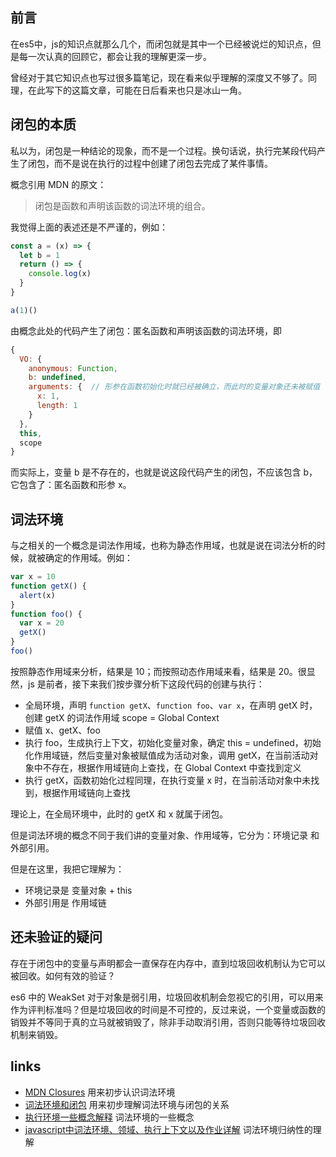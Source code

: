 ## 前言
在es5中，js的知识点就那么几个，而闭包就是其中一个已经被说烂的知识点，但是每一次认真的回顾它，都会让我的理解更深一步。

曾经对于其它知识点也写过很多篇笔记，现在看来似乎理解的深度又不够了。同理，在此写下的这篇文章，可能在日后看来也只是冰山一角。

## 闭包的本质

私以为，闭包是一种结论的现象，而不是一个过程。换句话说，执行完某段代码产生了闭包，而不是说在执行的过程中创建了闭包去完成了某件事情。

概念引用 MDN 的原文：

> 闭包是函数和声明该函数的词法环境的组合。

我觉得上面的表述还是不严谨的，例如：

```js
const a = (x) => {
  let b = 1
  return () => {
    console.log(x)
  }
}

a(1)()
```

由概念此处的代码产生了闭包：匿名函数和声明该函数的词法环境，即
```js
{
  VO: {
    anonymous: Function,
    b: undefined,
    arguments: {  // 形参在函数初始化时就已经被确立，而此时的变量对象还未被赋值
      x: 1,
      length: 1
    }
  },
  this,
  scope
}
```

而实际上，变量 b 是不存在的，也就是说这段代码产生的闭包，不应该包含 b，它包含了：匿名函数和形参 x。

## 词法环境

与之相关的一个概念是词法作用域，也称为静态作用域，也就是说在词法分析的时候，就被确定的作用域。例如：

```js
var x = 10
function getX() {
  alert(x)
}
function foo() {
  var x = 20
  getX()
}
foo()
```

按照静态作用域来分析，结果是 10；而按照动态作用域来看，结果是 20。很显然，js 是前者，接下来我们按步骤分析下这段代码的创建与执行：

- 全局环境，声明 `function getX`、`function foo`、`var x`，在声明 getX 时，创建 getX 的词法作用域 scope = Global Context
- 赋值 x、getX、foo
- 执行 foo，生成执行上下文，初始化变量对象，确定 this = undefined，初始化作用域链，然后变量对象被赋值成为活动对象，调用 getX，在当前活动对象中不存在，根据作用域链向上查找，在 Global Context 中查找到定义
- 执行 getX，函数初始化过程同理，在执行变量 x 时，在当前活动对象中未找到，根据作用域链向上查找

理论上，在全局环境中，此时的 getX 和 x 就属于闭包。

但是词法环境的概念不同于我们讲的变量对象、作用域等，它分为：环境记录 和 外部引用。

但是在这里，我把它理解为：

- 环境记录是 变量对象 + this
- 外部引用是 作用域链

## 还未验证的疑问

存在于闭包中的变量与声明都会一直保存在内存中，直到垃圾回收机制认为它可以被回收。如何有效的验证？

es6 中的 WeakSet 对于对象是弱引用，垃圾回收机制会忽视它的引用，可以用来作为评判标准吗？但是垃圾回收的时间是不可控的，反过来说，一个变量或函数的销毁并不等同于真的立马就被销毁了，除非手动取消引用，否则只能等待垃圾回收机制来销毁。

## links

- [MDN Closures](https://developer.mozilla.org/zh-CN/docs/Web/JavaScript/Closures) 用来初步认识词法环境
- [词法环境和闭包](https://segmentfault.com/a/1190000006719728)  用来初步理解词法环境与闭包的关系
- [执行环境一些概念解释](https://js8.in/2013/01/01/ecmascript-262-5th-%EF%BC%9A%E6%89%A7%E8%A1%8C%E7%8E%AF%E5%A2%83%E4%B8%80%E4%BA%9B%E6%A6%82%E5%BF%B5%E8%A7%A3%E9%87%8A/)  词法环境的一些概念
- [javascript中词法环境、领域、执行上下文以及作业详解](http://www.voidcn.com/article/p-nbxpimdy-bqz.html) 词法环境归纳性的理解



